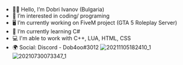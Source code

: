  - 🙋‍♂️ Hello, I’m Dobri Ivanov (Bulgaria)
 - 👀 I’m interested in coding/ programing
 - 🖥 I’m currently working on FiveM project (GTA 5 Roleplay Server)
 - 📖 I’m currently learning C#
 - 💻 I'm able to work with C++, LUA, HTML, CSS
 - 🌍 Social: Discord - Dob4oo#3012
![20211105182410_1](https://user-images.githubusercontent.com/35634379/140554454-eea23f2e-e7b2-4bcb-9443-a444eb55bb18.jpg)
![20210730073347_1](https://softuni.bg/certificates/certificates/converttoimage/124890?code=88cdd95e)
<!--
**dobri-ivanov/dobri-ivanov** is a ✨ _special_ ✨ repository because its `README.md` (this file) appears on your GitHub profile.

Here are some ideas to get you started:

🙋‍♂️ Hello, I’m Dobri Ivanov (Bulgaria)
👀 I’m interested in coding/ programing
🖥 I’m currently working on FiveM project (GTA 5 Roleplay Server)
📖 I’m currently learning C#
💻 I'm able to work with C++, LUA, HTML, CSS
🌍 Social: Discord - Dob4oo#3012
-->
